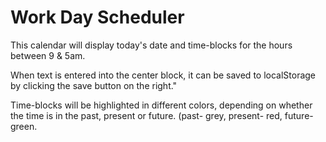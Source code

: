 
<h1>Work Day Scheduler</h1>

<p>This calendar will display today's date and time-blocks for the hours between 9 & 5am.</p>
<p> When text is entered into the center block, it can be saved to localStorage by clicking the save button on the right."<p>

<p>Time-blocks will be highlighted in different colors, depending on whether the time is in the past, present or future. (past- grey, present- red, future-green.</p>






